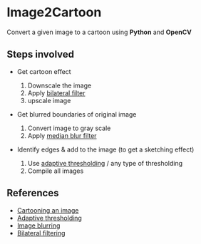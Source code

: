 # Image2Cartoon
Convert a given image to a cartoon using **Python** and **OpenCV**

## Steps involved

* Get cartoon effect
  1. Downscale the image
  2. Apply [bilateral filter](https://www.tutorialspoint.com/opencv/opencv_bilateral_filter.htm)
  3. upscale image

* Get blurred boundaries of original image
  1. Convert image to gray scale
  2. Apply [median blur filter](https://www.tutorialspoint.com/opencv/opencv_median_blur.htm#:~:text=The%20Median%20blur%20operation%20is,edges%20while%20removing%20the%20noise.)

* Identify edges & add to the image (to get a sketching effect)
  1. Use [adaptive thresholding](https://www.tutorialspoint.com/opencv/opencv_adaptive_threshold.htm#:~:text=Adaptive%20thresholding%20is%20the%20method,()%20of%20the%20Imgproc%20class.) / any type of thresholding
  2. Compile all images

## References

* [Cartooning an image](https://www.geeksforgeeks.org/cartooning-an-image-using-opencv-python/)
* [Adaptive thresholding](https://www.geeksforgeeks.org/python-thresholding-techniques-using-opencv-set-2-adaptive-thresholding/)
* [Image blurring](https://www.geeksforgeeks.org/python-image-blurring-using-opencv/)
* [Bilateral filtering](https://www.geeksforgeeks.org/python-bilateral-filtering/)
